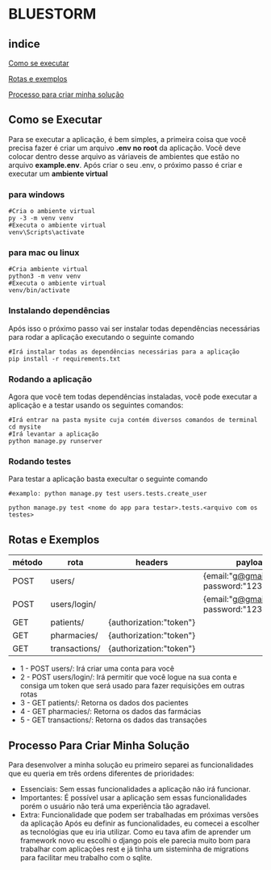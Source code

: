 # BLUESTORM

## indice

[Como se executar](#como-se-executar)

[Rotas e exemplos](#rotas-e-exemplos)

[Processo para criar minha solução](#processo-para-criar-minha-solução)

## Como se Executar

Para se executar a aplicação, é bem simples, a primeira coisa que você precisa fazer é criar um arquivo **.env no root** da aplicação. Você deve colocar dentro desse arquivo as váriaveis de ambientes que estão no arquivo **example.env**.
Após criar o seu .env, o próximo passo é criar e executar um **ambiente virtual**

### para windows
```
#Cria o ambiente virtual
py -3 -m venv venv
#Executa o ambiente virtual
venv\Scripts\activate
```

### para mac ou linux
```
#Cria ambiente virtual
python3 -m venv venv
#Executa o ambiente virtual
venv/bin/activate
```

### Instalando dependências
Após isso o próximo passo vai ser instalar todas dependências necessárias para rodar a aplicação executando o seguinte comando

```
#Irá instalar todas as dependências necessárias para a aplicação
pip install -r requirements.txt
```

### Rodando a aplicação
Agora que você tem todas dependências instaladas, você pode executar a aplicação e a testar usando os seguintes comandos:

```
#Irá entrar na pasta mysite cuja contém diversos comandos de terminal
cd mysite
#Irá levantar a aplicação 
python manage.py runserver
```

### Rodando testes
Para testar a aplicação basta execultar o seguinte comando

```
#examplo: python manage.py test users.tests.create_user

python manage.py test <nome do app para testar>.tests.<arquivo com os testes>
```

## Rotas e Exemplos
| método | rota          | headers                   | payload                                     |
|--------|---------------|---------------------------|---------------------------------------------|
| POST   | users/        |                           | {email:"g@gmail.com", password:"123456789"} |
| POST   | users/login/  |                           | {email:"g@gmail.com", password:"123456789"} |
| GET    | patients/     | {authorization:"token"}   |                                             |
| GET    | pharmacies/   | {authorization:"token"}   |                                             |
| GET    | transactions/ | {authorization:"token"}   |                                             |

- 1 - POST users/: Irá criar uma conta para você
- 2 - POST users/login/: Irá permitir que você logue na sua conta e consiga um token que será usado para fazer requisições em outras rotas
- 3 - GET patients/: Retorna os dados dos pacientes
- 4 - GET pharmacies/: Retorna os dados das farmácias
- 5 - GET transactions/: Retorna os dados das transações

## Processo Para Criar Minha Solução

Para desenvolver a minha solução eu primeiro separei as funcionalidades que eu queria em três ordens diferentes de prioridades:
- Essenciais: Sem essas funcionalidades a aplicação não irá funcionar.
- Importantes: É possível usar a aplicação sem essas funcionalidades porém o usuário não terá uma experiência tão agradavel.
- Extra: Funcionalidade que podem ser trabalhadas em próximas versões da aplicação
Após eu definir as funcionalidades, eu comecei a escolher as tecnológias que eu iria utilizar. Como eu tava afim de aprender um framework novo eu escolhi o django pois ele parecia muito bom para trabalhar com aplicações rest e já tinha um sisteminha de migrations para facilitar meu trabalho com o sqlite.